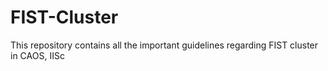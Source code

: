 # FIST-Cluster

This repository contains all the important guidelines regarding FIST cluster in CAOS, IISc
